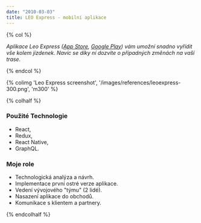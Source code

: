 ```yaml
---
date: "2010-03-03"
title: LEO Express - mobilní aplikace
---
```

{% col %}

*Aplikace Leo Express 
([App Store](https://apps.apple.com/cz/app/leo-express/id1356180468), 
[Google Play](https://play.google.com/store/apps/details?id=com.leoexpress.leoexpress&hl=cs_CZ)) 
vám umožní snadno vyřídit vše kolem jízdenek. 
Navíc se díky ní dozvíte o&nbsp;případných změnách na vaší trase.*

{% endcol %}

{% colimg 'Leo Express screenshot', '/images/references/leoexpress-300.png', 'm300' %}

{% colhalf %}

### Použité Technologie
 * React,
 * Redux,
 * React Native,
 * GraphQL.

### Moje role
 * Technologická analýza a návrh.
 * Implementace první ostré verze aplikace.
 * Vedení vývojového "týmu" (2 lidé).
 * Nasazení aplikace do&nbsp;obchodů.
 * Komunikace s&nbsp;klientem a partnery.
 
{% endcolhalf %}
